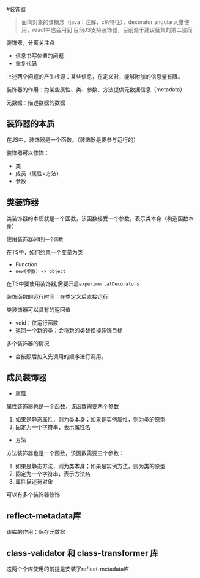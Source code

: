 #装饰器

> 面向对象的该概念（java：注解，c#:特征），decorator
> angular大量使用，react中也会用到
> 目前JS支持装饰器，目前处于建议征集的第二阶段

装饰器，分离关注点

- 信息书写位置的问题
- 重复代码

上述两个问题的产生根源：某些信息，在定义时，能够附加的信息量有限。

装饰器的作用：为某些属性、类、参数、方法提供元数据信息（metadata）

元数据：描述数据的数据

## 装饰器的本质

在JS中，装饰器是一个函数。（装饰器是要参与运行的）

装饰器可以修饰：
- 类
- 成员（属性+方法）
- 参数 


## 类装饰器

类装饰器的本质就是一个函数，该函数接受一个参数，表示类本身（构造函数本身）

使用装饰器```@得到一个函数```

在TS中，如何约束一个变量为类

- Function
- ```new(参数) => object```

在TS中要使用装饰器,需要开启```experimentalDecorators```

装饰函数的运行时间：在类定义后直接运行

类装饰器可以具有的返回值

- void：仅运行函数
- 返回一个新的类：会将新的类替换掉装饰目标

多个装饰器的情况

- 会按照后加入先调用的顺序进行调用。

## 成员装饰器

- 属性

属性装饰器也是一个函数，该函数需要两个参数
1. 如果是静态属性，则为类本身；如果是实例属性，则为类的原型
2. 固定为一个字符串，表示属性名

- 方法

方法装饰器也是一个函数，该函数需要三个参数：
1. 如果是静态方法，则为类本身；如果是实例方法，则为类的原型
2. 固定为一个字符串，表示方法名
3. 属性描述符对象

可以有多个装饰器修饰

## reflect-metadata库

该库的作用：保存元数据

## class-validator 和 class-transformer 库



这两个个库使用的前提是安装了reflect-metadata库